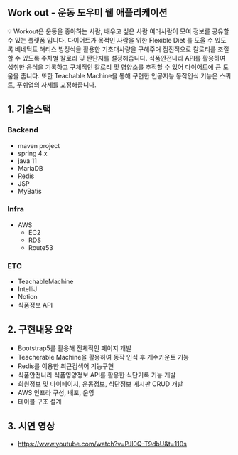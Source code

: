 ## Work out - 운동 도우미 웹 애플리케이션

<aside>
💡 Workout은 운동을 좋아하는 사람, 배우고 싶은 사람 여러사람이 모여 정보를 공유할 수 있는 플랫폼 입니다. 다이어트가 목적인 사람을 위한 Flexible Diet 를 도울 수 있도록 베네딕트 해리스 방정식을 활용한 기초대사량을 구해주며 점진적으로 칼로리를 조절할 수 있도록 주차별 칼로리 및 탄단지를 설정해줍니다. 식품안전나라 API를 활용하여 섭취한 음식을 기록하고 구체적인 칼로리 및 영양소를 추적할 수 있어 다이어트에 큰 도움을 줍니다. 또한 Teachable Machine을 통해 구현한 인공지능 동작인식 기능은 스쿼트, 푸쉬업의 자세를 교정해줍니다.

</aside>

## 1. 기술스택


### Backend

- maven project
- spring 4.x
- java 11
- MariaDB
- Redis
- JSP
- MyBatis

### Infra

- AWS
    - EC2
    - RDS
    - Route53

### ETC

- TeachableMachine
- IntelliJ
- Notion
- 식품정보 API

## 2. 구현내용 요약

- Bootstrap5를 활용해 전체적인 페이지 개발
- Teacherable Machine을 활용하여 동작 인식 후 개수카운트 기능
- Redis를 이용한 최근검색어 기능구현
- 식품안전나라 식품영양정보 API를 활용한 식단기록 기능 개발
- 회원정보 및 마이페이지, 운동정보, 식단정보 게시판 CRUD 개발
- AWS 인프라 구성, 배포, 운영
- 테이블 구조 설계

## 3. 시연 영상
- https://www.youtube.com/watch?v=PJl0Q-T9dbU&t=110s
